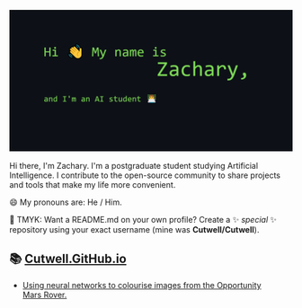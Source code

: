 ![Hi there, I'm Zachary](https://github.com/Cutwell/Cutwell/blob/b9cd6f3443de1f80648827d91e6e0072c8692467/assets/cutwell-header.png "Hi there, I'm Zachary")

Hi there, I'm Zachary. I'm a postgraduate student studying Artificial Intelligence. I contribute to the open-source community to share projects and tools that make my life more convenient. 

😄 My pronouns are: He / Him.

🌈 TMYK: Want a README.md on your own profile? Create a ✨ _special_ ✨ repository using your exact username (mine was **Cutwell/Cutwell**).

## 📚 [Cutwell.GitHub.io](https://cutwell.github.io/)
<!-- BLOG-POST-LIST:START -->
- [Using neural networks to colourise images from the Opportunity Mars Rover.](http://cutwell.github.io//opportunity-rover-colourised/)
<!-- BLOG-POST-LIST:END -->